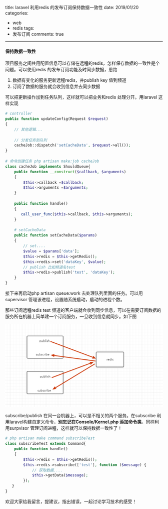 title: laravel 利用redis 的发布订阅保持数据一致性
date: 2019/01/20
categories:
- web
- redis
tags:
- 发布订阅
comments: true
---

#### 保持数据一致性
项目服务之间共用配置信息可以存储在远程的redis，怎样保存数据的一致性是个问题。可以使用redis 的发布订阅功能及时同步数据，思路
1. 数据有变化的服务更新远程redis，并publish key 值到频道
2. 订阅了数据的服务就会收到信息并去同步数据

可以把更新操作加到任务队列，这样就可以把业务和redis 处理分开。用laravel 这样实现
```php
# controller 
public function updateConfig(Request $request)
{
    // 其他逻辑...

    // 分发任务到队列
    cacheJob::dispatch('setCacheData', $request->all());
}

# 命令创建任务 php artisan make:job cacheJob
class cacheJob implements ShouldQueue{
    public function __construct($callback, $arguments)
    {
        $this->callback =$callback;
        $this->arguments =$arguments;
    }

    public function handle()
    {
       call_user_func($this->callback, $this->arguments);
    }

    # setCacheData
    public function setCacheData($params)
    {
        // set....
        $value = $params['data'];
        $this->redis = $this->getRedis();
        $this->redis->set('dataKey', $value);
        // publish 比如频道名test
        $this->redis->publish('test', 'dataKey');        
    } 
}
```
接下来再启动php artisan queue:work 去处理队列里面的任务。可以用supervisor 管理该进程，设置随系统启动，启动的进程个数。

那些订阅远程redis test 频道的客户端就会收到同步信息，可以在需要订阅数据的服务所在机器上简单建一个订阅服务，一旦收到信息就同步。如下图

![subscribe1](/images/20190120/subscribe1.png)

subscribe/publish 在同一台机器上，可以是不相关的两个服务。在subscribe 利用laravel构建自定义命令，**别忘记在Console/Kernel.php 添加命令类**。同样利用surpvisor 管理订阅进程，这样就可以保持数据一致性了！
```php
# php artisan make command subscribeTest
class subscribeTest extends Command{
    public function handle()
    {
        $this->redis = $this->getRedis();
        $this->redis->subscribe(['test'], function ($message) {
            // 获取数据....
            $this->getData($message);
        });
   }
}
```


欢迎大家给我留言，提建议，指出错误，一起讨论学习技术的感受！